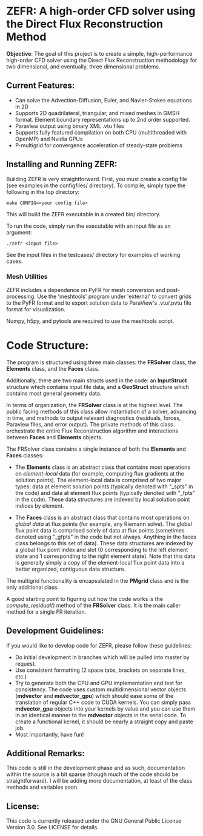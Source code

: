 # ZEFR: A high-order CFD solver using the Direct Flux Reconstruction Method

**Objective**: The goal of this project is to create a simple, high-performance 
high-order CFD solver using the Direct Flux Reconstruction methodology for two
dimensional, and eventually, three dimensional problems.

## Current Features:
- Can solve the Advection-Diffusion, Euler, and Navier-Stokes equations in 2D
- Supports 2D quadrilateral, triangular, and mixed meshes in GMSH format. Element boundary representations up to 2nd order supported.
- Paraview output using binary XML .vtu files
- Supports fully featured compilation on both CPU (multithreaded with OpenMP) 
and Nvidia GPUs
- P-multigrid for convergence acceleration of steady-state problems

## Installing and Running ZEFR:
Building ZEFR is very straightforward. First, you must create a config file (see 
examples in the configfiles/ directory). To compile, simply type the following in the top directory:

```
make CONFIG=<your config file> 
```
This will build the ZEFR executable in a created bin/ 
directory.

To run the code, simply run the executable with an input file as an argument:

```
./zefr <input file>
```
See the input files in the testcases/ directory for examples of working cases.

### Mesh Utilities

ZEFR includes a dependence on PyFR for mesh conversion and post-processing.
Use the 'meshtools' program under 'external' to convert grids to the PyFR format
and to export solution data to ParaView's .vtu/.pvtu file format for visualization.

Numpy, h5py, and pytools are required to use the meshtools script.

# Code Structure:
The program is structured using three main classes: the **FRSolver** class, the **Elements** class, and the **Faces** class. 


Additionally, there are two main structs used in the 
code: an **InputStruct** structure which contains input file data, and a **GeoStruct** 
structure which contains most general geometry data.

In terms of organization, the **FRSolver** class is at the highest level. The public 
facing methods of this class allow instantiation of a solver, advancing in time, 
and methods to output relevant diagnostics (residuals, forces, Paraview files, and
error output). The private methods of this class orchestrate the entire Flux 
Reconstruction algorithm and interactions between **Faces** and **Elements** objects. 

The FRSolver class contains a single instance of both the 
**Elements** and **Faces** classes:

- The **Elements** class is an abstract class that contains most operations on *element-local* data (for example, computing flux gradients at the solution points). The element-local data is comprised of two major types: data at element solution points (typically denoted with "\_spts" in the code) and data at element flux points (typically denoted with "\_fpts" in the code). These data structures are indexed by local solution point indices by element. 

- The **Faces** class is an abstract class that contains most operations on *global data* at 
flux points (for example, any Riemann solve). The global flux point data is comprised solely of data at flux points 
(sometimes denoted using "\_gfpts" in the code but not always. Anything in the faces class
belongs to this set of data). These data structures are indexed by a global flux point index and slot (0 corresponding to the left element state and 1 corresponding to the right element state). Note that this data is generally simply a copy of the element-local flux point data into a better organized, contiguous data
structure.

The multigrid functionality is encapsulated in the **PMgrid** class and is the only additional class. 

A good starting point to figuring out how the code works is the *compute_residual()* method of the **FRSolver** class. It is the main caller method for a single FR iteration.

## Development Guidelines:
If you would like to develop code for ZEFR, please follow these guidelines:

- Do initial development in branches which will be pulled into master by request.
- Use consistent formatting (2 space tabs, brackets on separate lines, etc.) 
- Try to generate both the CPU and GPU implementation and test for consistency. The code uses custom multidimensional vector objects (**mdvector** and **mdvector_gpu**) which should ease some of the translation of regular C++ code to CUDA kernels. You can simply pass **mdvector_gpu** objects into your kernels by value and you can use them in an identical manner to the **mdvector** objects in the serial code. To create a functional kernel, it should be nearly a straight copy and paste job.
- Most importantly, have fun! 

## Additional Remarks:
This code is still in the development phase and as such, documentation within the source is a bit sparse (though much of the code should be straightforward). I will be adding more documentation, at least of the class methods and variables soon. 

## License:
This code is currently released under the GNU General Public License Version 3.0. See LICENSE for details.
 


